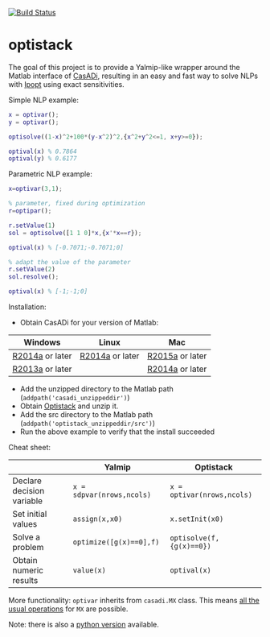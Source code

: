 [![Build Status](https://travis-ci.org/casadi/optistack.png?branch=master)](https://travis-ci.org/casadi/optistack)

# optistack
The goal of this project is to provide a Yalmip-like wrapper around the Matlab interface of [CasADi](http://casadi.org),  resulting in an easy and fast way to solve NLPs with [Ipopt](https://projects.coin-or.org/Ipopt) using exact sensitivities.

Simple NLP example:
```matlab
x = optivar();
y = optivar();

optisolve((1-x)^2+100*(y-x^2)^2,{x^2+y^2<=1, x+y>=0});

optival(x) % 0.7864
optival(y) % 0.6177
```

Parametric NLP example:
```matlab
x=optivar(3,1);

% parameter, fixed during optimization
r=optipar();

r.setValue(1)
sol = optisolve([1 1 0]*x,{x'*x==r});

optival(x) % [-0.7071;-0.7071;0]

% adapt the value of the parameter
r.setValue(2)
sol.resolve();

optival(x) % [-1;-1;0]
```

Installation:
 * Obtain CasADi for your version of Matlab:

| Windows   |   Linux     |    Mac
----------|-------------|--------------
| [R2014a](http://files.casadi.org/3.1.0-rc1/windows/casadi-matlabR2014a-v3.1.0-rc1.zip) or later |    [R2014a](http://files.casadi.org/3.1.0-rc1/linux/casadi-matlabR2014a-v3.1.0-rc1.tar.gz) or later      | [R2015a](http://files.casadi.org/3.1.0-rc1/osx/casadi-matlabR2015a-v3.1.0-rc1.tar.gz) or later
| [R2013a](http://files.casadi.org/3.1.0-rc1/windows/casadi-matlabR2013a-v3.1.0-rc1.zip) or later | | [R2014a](http://files.casadi.org/3.1.0-rc1/osx/casadi-matlabR2014a-v3.1.0-rc1.tar.gz) or later |

 * Add the unzipped directory to the Matlab path (`addpath('casadi_unzippeddir')`)
 * Obtain [Optistack](https://github.com/casadi/optistack/archive/master.zip) and unzip it.
 * Add the src directory to the Matlab path (`addpath('optistack_unzippeddir/src')`)
 * Run the above example to verify that the install succeeded


Cheat sheet:

|                          |  Yalmip                     | Optistack
-------------------------- | --------------------------- | -----------------------------
| Declare decision variable | `x = sdpvar(nrows,ncols)`   | `x = optivar(nrows,ncols)`
| Set initial values        | `assign(x,x0)`              | `x.setInit(x0)`
| Solve a problem           | `optimize([g(x)==0],f)`     | `optisolve(f,{g(x)==0})`
| Obtain numeric results    | `value(x)`                  | `optival(x)`


More functionality:
`optivar` inherits from `casadi.MX` class. This means [all the usual operations](http://casadi.sourceforge.net/v3.1.0-rc1/api/html/d9/dc2/group__expression__tools.html) for `MX` are possible.



Note: there is also a [python version](https://github.com/casadi/python-optistack/) available.

